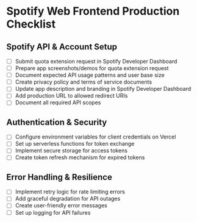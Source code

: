 # Spotify Web Frontend Production Checklist

## Spotify API & Account Setup
- [ ] Submit quota extension request in Spotify Developer Dashboard
- [ ] Prepare app screenshots/demos for quota extension request
- [ ] Document expected API usage patterns and user base size
- [ ] Create privacy policy and terms of service documents
- [ ] Update app description and branding in Spotify Developer Dashboard
- [ ] Add production URL to allowed redirect URIs
- [ ] Document all required API scopes

## Authentication & Security
- [ ] Configure environment variables for client credentials on Vercel
- [ ] Set up serverless functions for token exchange
- [ ] Implement secure storage for access tokens
- [ ] Create token refresh mechanism for expired tokens

## Error Handling & Resilience
- [ ] Implement retry logic for rate limiting errors
- [ ] Add graceful degradation for API outages
- [ ] Create user-friendly error messages
- [ ] Set up logging for API failures
